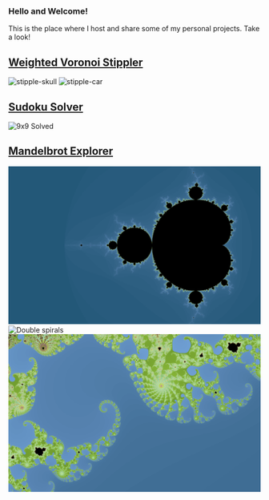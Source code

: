 ### Hello and Welcome!

This is the place where I host and share some of my personal projects. Take a look!

## [Weighted Voronoi Stippler](https://github.com/jmielc2/Weighted-Voronoi-Stippling)

<img width="286" alt="stipple-skull" src="https://github.com/user-attachments/assets/b8ee8bd7-8ca8-476e-a9bc-32bae77cf036">
<img width="439" alt="stipple-car" src="https://github.com/user-attachments/assets/2c84dc51-f653-438b-b282-001e37f73986">

## [Sudoku Solver](https://github.com/jmielc2/Sudoku-Solver)

<img width="468" alt="9x9 Solved" src="https://github.com/user-attachments/assets/ff59ee8d-625d-4f93-8369-973f4e1f6f8b" />

## [Mandelbrot Explorer](https://github.com/jmielc2/Mandelbrot-Explorer)

![Mandelbrot Big Picture](https://github.com/jmielc2/Mandelbrot-Explorer/blob/main/Documents/big-picture-view.png?raw=true)
![Double spirals](https://github.com/jmielc2/Mandelbrot-Explorer/blob/main/Documents/double-spirals.png?raw=true)
![Curls](https://github.com/jmielc2/Mandelbrot-Explorer/blob/main/Documents/curls.png?raw=true)
